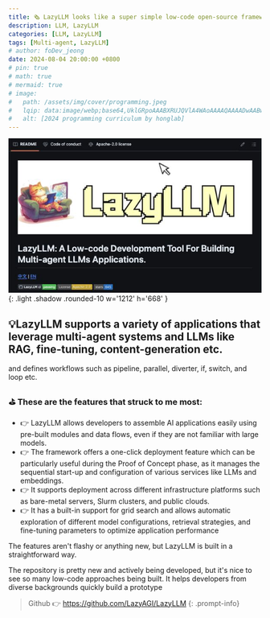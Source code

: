 ```yaml
---
title: 🗞 LazyLLM looks like a super simple low-code open-source framework for building multi-agent applications
description: LLM, LazyLLM
categories: [LLM, LazyLLM]
tags: [Multi-agent, LazyLLM]
# author: foDev_jeong
date: 2024-08-04 20:00:00 +0800
# pin: true
# math: true
# mermaid: true
# image:
#   path: /assets/img/cover/programming.jpeg
#   lqip: data:image/webp;base64,UklGRpoAAABXRUJQVlA4WAoAAAAQAAAADwAABwAAQUxQSDIAAAARL0AmbZurmr57yyIiqE8oiG0bejIYEQTgqiDA9vqnsUSI6H+oAERp2HZ65qP/VIAWAFZQOCBCAAAA8AEAnQEqEAAIAAVAfCWkAALp8sF8rgRgAP7o9FDvMCkMde9PK7euH5M1m6VWoDXf2FkP3BqV0ZYbO6NA/VFIAAAA
#   alt: [2024 programming curriculum by honglab]
---
```


![ A Low-code Development Tool For Building Multi-agent LLMs Application ](/assets/img/llm/lazyllm-for-multi-agent.jpeg){: .light .shadow .rounded-10 w='1212' h='668' }

## 💡LazyLLM supports a variety of applications that leverage multi-agent systems and LLMs like RAG, fine-tuning, content-generation etc. 

and defines workflows such as pipeline, parallel, diverter, if, switch, and loop etc.

### ⛳ These are the features that struck to me most: 

- 👉 LazyLLM allows developers to assemble AI applications easily using pre-built modules and data flows, even if they are not familiar with large models.
- 👉 The framework offers a one-click deployment feature which can be particularly useful during the Proof of Concept phase, as it manages the sequential start-up and configuration of various services like LLMs and embeddings.
- 👉 It supports deployment across different infrastructure platforms such as bare-metal servers, Slurm clusters, and public clouds.
- 👉 It has a built-in support for grid search and allows automatic exploration of different model configurations, retrieval strategies, and fine-tuning parameters to optimize application performance

The features aren't flashy or anything new, but LazyLLM is built in a straightforward way. 

The repository is pretty new and actively being developed, but it's nice to see so many low-code approaches being built. It helps developers from diverse backgrounds quickly build a prototype

> Github 👉 <https://github.com/LazyAGI/LazyLLM>
{: .prompt-info}